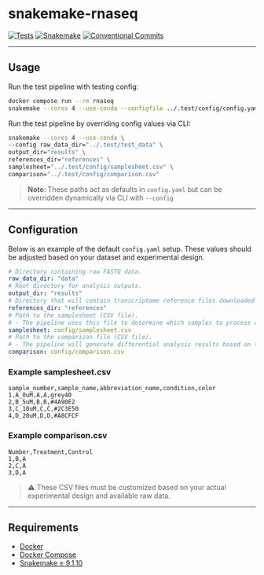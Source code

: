 # snakemake-rnaseq

[![Tests](https://github.com/benson1231/snakemake-rnaseq/actions/workflows/main.yml/badge.svg?branch=main)](https://github.com/benson1231/snakemake-rnaseq/actions/workflows/main.yml)
[![Snakemake](https://img.shields.io/badge/snakemake-≥9.1.10-brightgreen.svg)](https://snakemake.github.io)
[![Conventional Commits](https://img.shields.io/badge/Conventional%20Commits-1.0.0-%23FE5196?logo=conventionalcommits&logoColor=white)](https://conventionalcommits.org)

---

## Usage


Run the test pipeline with testing config:


```bash
docker compose run --rm rnaseq
snakemake --cores 4 --use-conda --configfile ../.test/config/config.yaml
```


Run the test pipeline by overriding config values via CLI:


```bash
snakemake --cores 4 --use-conda \
--config raw_data_dir="../.test/test_data" \
output_dir="results" \
references_dir="references" \
samplesheet="../.test/config/samplesheet.csv" \
comparison="../.test/config/comparison.csv"
```


> **Note**: These paths act as defaults in `config.yaml` but can be overridden dynamically via CLI with `--config`


---


## Configuration


Below is an example of the default `config.yaml` setup. These values should be adjusted based on your dataset and experimental design.


```yaml
# Directory containing raw FASTQ data.
raw_data_dir: "data"
# Root directory for analysis outputs.
output_dir: "results"
# Directory that will contain transcriptome reference files downloaded by the pipeline.
references_dir: "references"
# Path to the samplesheet (CSV file).
# - The pipeline uses this file to determine which samples to process and the corresponding FASTQ file locations.
samplesheet: config/samplesheet.csv
# Path to the comparison file (CSV file).
# - The pipeline will generate differential analysis results based on this configuration.
comparison: config/comparison.csv
```


### Example samplesheet.csv
```csv
sample_number,sample_name,abbreviation_name,condition,color
1,A_0uM,A,A,grey40
2,B_5uM,B,B,#4A90E2
3,C_10uM,C,C,#2C3E50
4,D_20uM,D,D,#A8CFCF
```

### Example comparison.csv
```csv
Number,Treatment,Control
1,B,A
2,C,A
3,D,A
```

> ⚠️ These CSV files must be customized based on your actual experimental design and available raw data.


---


## Requirements


* [Docker](https://docs.docker.com/get-docker/)
* [Docker Compose](https://docs.docker.com/compose/)
* [Snakemake ≥ 9.1.10](https://snakemake.github.io)
